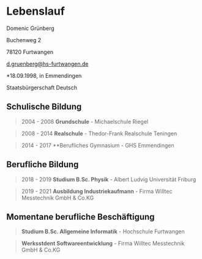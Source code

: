 # Lebenslauf

Domenic Grünberg

Buchenweg 2

78120 Furtwangen

d.gruenberg@hs-furtwangen.de




*18.09.1998, in Emmendingen

Staatsbürgerschaft Deutsch



## Schulische Bildung

> 2004 - 2008		**Grundschule** - Michaelschule Riegel

> 2008 - 2014		**Realschule** - Thedor-Frank Realschule Teningen

> 2014 - 2017		**Berufliches Gymnasium - GHS Emmendingen


## Berufliche Bildung

> 2018 - 2019		**Studium B.Sc. Physik** - Albert Ludvig Universität Friburg

> 2019 - 2021		**Ausbildung Industriekaufmann** - Firma Willtec Messtechnik GmbH & Co.KG


## Momentane berufliche Beschäftigung

> **Studium B.Sc. Allgemeine Informatik** - Hochschule Furtwangen

> **Werksstdent Softwareentwicklung** - Firma Willtec Messtechnik GmbH & Co.KG

